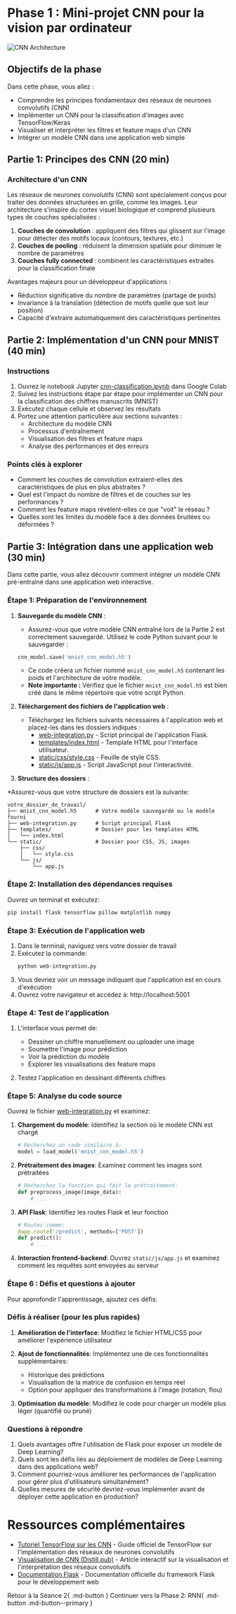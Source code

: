 # Phase 1 : Mini-projet CNN pour la vision par ordinateur

![CNN Architecture](https://images.unsplash.com/photo-1507146153580-69a1fe6d8aa1?auto=format&fit=crop&q=80&w=1000&h=300)

## Objectifs de la phase

Dans cette phase, vous allez :

- Comprendre les principes fondamentaux des réseaux de neurones convolutifs (CNN)
- Implémenter un CNN pour la classification d'images avec TensorFlow/Keras
- Visualiser et interpréter les filtres et feature maps d'un CNN
- Intégrer un modèle CNN dans une application web simple

## Partie 1: Principes des CNN (20 min)

### Architecture d'un CNN

Les réseaux de neurones convolutifs (CNN) sont spécialement conçus pour traiter des données structurées en grille, comme les images. Leur architecture s'inspire du cortex visuel biologique et comprend plusieurs types de couches spécialisées :

1. **Couches de convolution** : appliquent des filtres qui glissent sur l'image pour détecter des motifs locaux (contours, textures, etc.)
2. **Couches de pooling** : réduisent la dimension spatiale pour diminuer le nombre de paramètres
3. **Couches fully connected** : combinent les caractéristiques extraites pour la classification finale

Avantages majeurs pour un développeur d'applications :

- Réduction significative du nombre de paramètres (partage de poids)
- Invariance à la translation (détection de motifs quelle que soit leur position)
- Capacité d'extraire automatiquement des caractéristiques pertinentes

## Partie 2: Implémentation d'un CNN pour MNIST (40 min)

### Instructions

1. Ouvrez le notebook Jupyter [cnn-classification.ipynb](../ressources/notebooks/cnn-classification.ipynb) dans Google Colab
2. Suivez les instructions étape par étape pour implémenter un CNN pour la classification des chiffres manuscrits (MNIST)
3. Exécutez chaque cellule et observez les résultats
4. Portez une attention particulière aux sections suivantes :
   - Architecture du modèle CNN
   - Processus d'entraînement
   - Visualisation des filtres et feature maps
   - Analyse des performances et des erreurs

### Points clés à explorer

- Comment les couches de convolution extraient-elles des caractéristiques de plus en plus abstraites ?
- Quel est l'impact du nombre de filtres et de couches sur les performances ?
- Comment les feature maps révèlent-elles ce que "voit" le réseau ?
- Quelles sont les limites du modèle face à des données bruitées ou déformées ?

## Partie 3: Intégration dans une application web (30 min)

Dans cette partie, vous allez découvrir comment intégrer un modèle CNN pré-entraîné dans une application web interactive.

### Étape 1: Préparation de l'environnement

1.  **Sauvegarde du modèle CNN** :
    * Assurez-vous que votre modèle CNN entraîné lors de la Partie 2 est correctement sauvegardé. Utilisez le code Python suivant pour le sauvegarder :

    ```python
    cnn_model.save('mnist_cnn_model.h5')
    ```

    * Ce code créera un fichier nommé `mnist_cnn_model.h5` contenant les poids et l'architecture de votre modèle.
    * **Note importante :** Vérifiez que le fichier `mnist_cnn_model.h5` est bien créé dans le même répertoire que votre script Python.

2.  **Téléchargement des fichiers de l'application web** :
    * Téléchargez les fichiers suivants nécessaires à l'application web et placez-les dans les dossiers indiqués :
        * [web-integration.py](code-app-web/web-integration.py) - Script principal de l'application Flask.
        * [templates/index.html](code-app-web/index.html) - Template HTML pour l'interface utilisateur.
        * [static/css/style.css](code-app-web/style.css) - Feuille de style CSS.
        * [static/js/app.js](code-app-web/app.js) - Script JavaScript pour l'interactivité.

3.  **Structure des dossiers** :

   *Assurez-vous que votre structure de dossiers est la suivante:
   
   ```
   votre_dossier_de_travail/
   ├── mnist_cnn_model.h5      # Votre modèle sauvegardé ou le modèle fourni
   ├── web-integration.py      # Script principal Flask
   ├── templates/              # Dossier pour les templates HTML
   │   └── index.html
   └── static/                 # Dossier pour CSS, JS, images
       ├── css/
       │   └── style.css
       └── js/
           └── app.js
   ```

### Étape 2: Installation des dépendances requises

Ouvrez un terminal et exécutez:

```bash
pip install flask tensorflow pillow matplotlib numpy
```

### Étape 3: Exécution de l'application web

1. Dans le terminal, naviguez vers votre dossier de travail
2. Exécutez la commande:
   ```bash
   python web-integration.py
   ```
3. Vous devriez voir un message indiquant que l'application est en cours d'exécution
4. Ouvrez votre navigateur et accédez à: http://localhost:5001

### Étape 4: Test de l'application

1. L'interface vous permet de:
   - Dessiner un chiffre manuellement ou uploader une image
   - Soumettre l'image pour prédiction
   - Voir la prédiction du modèle
   - Explorer les visualisations des feature maps

2. Testez l'application en dessinant différents chiffres

### Étape 5: Analyse du code source

Ouvrez le fichier [web-integration.py](../ressources/code/web-integration.py) et examinez:

1. **Chargement du modèle**: Identifiez la section où le modèle CNN est chargé
   ```python
   # Recherchez un code similaire à:
   model = load_model('mnist_cnn_model.h5')
   ```

2. **Prétraitement des images**: Examinez comment les images sont prétraitées
   ```python
   # Recherchez la fonction qui fait le prétraitement:
   def preprocess_image(image_data):
       # ...
   ```

3. **API Flask**: Identifiez les routes Flask et leur fonction
   ```python
   # Routes comme:
   @app.route('/predict', methods=['POST'])
   def predict():
       # ...
   ```

4. **Interaction frontend-backend**: Ouvrez `static/js/app.js` et examinez comment les requêtes sont envoyées au serveur
  
### Étape 6 : Défis et questions à ajouter

Pour approfondir l'apprentissage, ajoutez ces défis:

### Défis à réaliser (pour les plus rapides)

1. **Amélioration de l'interface**: Modifiez le fichier HTML/CSS pour améliorer l'expérience utilisateur
   
2. **Ajout de fonctionnalités**: Implémentez une de ces fonctionnalités supplémentaires:
   - Historique des prédictions
   - Visualisation de la matrice de confusion en temps réel
   - Option pour appliquer des transformations à l'image (rotation, flou)
   
3. **Optimisation du modèle**: Modifiez le code pour charger un modèle plus léger (quantifié ou pruné)

### Questions à répondre

1. Quels avantages offre l'utilisation de Flask pour exposer un modèle de Deep Learning?
2. Quels sont les défis liés au déploiement de modèles de Deep Learning dans des applications web?
3. Comment pourriez-vous améliorer les performances de l'application pour gérer plus d'utilisateurs simultanément?
4. Quelles mesures de sécurité devriez-vous implémenter avant de déployer cette application en production?


# Ressources complémentaires

- [Tutoriel TensorFlow sur les CNN](https://www.tensorflow.org/tutorials/images/cnn) - Guide officiel de TensorFlow sur l'implémentation des réseaux de neurones convolutifs
- [Visualisation de CNN (Distill.pub)](https://distill.pub/2017/feature-visualization/) - Article interactif sur la visualisation et l'interprétation des réseaux convolutifs
- [Documentation Flask](https://flask.palletsprojects.com/en/2.3.x/) - Documentation officielle du framework Flask pour le développement web


Retour à la Séance 2{ .md-button }
Continuer vers la Phase 2: RNN{ .md-button .md-button--primary }